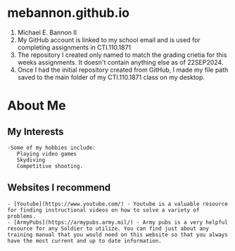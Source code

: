 # mebannon.github.io

1. Michael E. Bannon II
2. My GitHub account is linked to my school email and is used for completing assignments in CTI.110.1871
3. The repository I created only named to match the grading crietia for this weeks assignments. It doesn't contain anything else as of 22SEP2024.
4. Once I had the initial repository created from GitHub, I made my file path saved to the main folder of my CTI.110.1871 class on my desktop. 


# About Me
## My Interests
	-Some of my hobbies include:
	   Playing video games
	   Skydiving
	   Competitive shooting.
## Websites I recommend
	- [Youtube](https://www.youtube.com/) - Youtube is a valuable resource for finding instructional videos on how to solve a variety of problems.
	- [ArmyPubs](https://armypubs.army.mil/) - Army pubs is a very helpful resource for any Soldier to utilize. You can find just about any training manual that you would need on this website so that you always have the most current and up to date information.